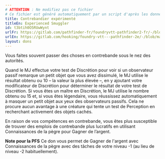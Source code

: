 ```yaml
---
# ATTENTION : Ne modifiez pas ce fichier
# Ce fichier est généré automatiquement par un script d'après les données du module Foundry VTT officiel et de sa traduction
title: Contrebandier expérimenté
titleEn: Experienced Smuggler
id: t3btih0O5RUwWynt
urlFr: https://gitlab.com/pathfinder-fr/foundryvtt-pathfinder2-fr/-/blob/master/data/feats/t3btih0O5RUwWynt.htm
urlEn: https://gitlab.com/hooking/foundry-vtt---pathfinder-2e/-/blob/master/packs/data/feats.db/experienced-smuggler.json
layout: dons
---
```

Vous faites souvent passer des choses en contrebande sous le nez des autorités.

Quand le MJ effectue votre test de Discrétion pour voir si un observateur passif remarque un petit objet que vous avez dissimulé, le MJ utilise le résultat obtenu ou 10 – la valeur la plus élevée –, en y ajoutant votre modificateur de Discrétion pour déterminer le résultat de votre test de Discrétion. Si vous êtes un maître en Discrétion, le MJ utilise le nombre obtenu ou 15 et, si vous êtes légendaire, vous réussissez automatiquement à masquer un petit objet aux yeux des observateurs passifs. Cela ne procure aucun avantage à une créature qui tente un test de Perception en recherchant activement des objets cachés.

En raison de vos compétences en contrebande, vous êtes plus susceptible de trouver des emplois de contrebande plus lucratifs en utilisant Connaissances de la pègre pour Gagner de l’argent.

**Note pour la PFS** Ce don vous permet de Gagner de l'argent avec Connaissances de la pègre avec des tâches de votre niveau -1 (au lieu de niveau -2 habituellement).
